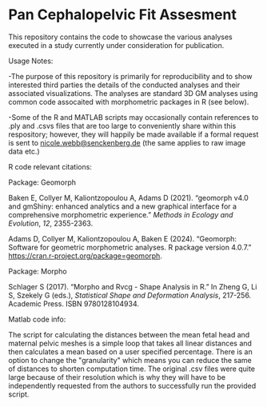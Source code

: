 # Pan Cephalopelvic Fit Assesment

This repository contains the code to showcase the various analyses executed in a study currently under consideration for publication. 

Usage Notes:

-The purpose of this repository is primarily for reproducibility and to show interested third parties the details of the conducted analyses and their associated visualizations. The analyses are standard 3D GM analyses using common code assocaited with morphometric packages in R (see below).

-Some of the R and MATLAB scripts may occasionally contain references to .ply and .csvs files that are too large to conveniently share within this respository; however, they will happily be made available if a formal request is sent to nicole.webb@senckenberg.de (the same applies to raw image data etc.)


R code relevant citations: 

Package: Geomorph

  Baken E, Collyer M, Kaliontzopoulou A, Adams D (2021). “geomorph v4.0
  and gmShiny: enhanced analytics and a new graphical interface for a
  comprehensive morphometric experience.” _Methods in Ecology and
  Evolution_, *12*, 2355-2363.

  Adams D, Collyer M, Kaliontzopoulou A, Baken E (2024). “Geomorph:
  Software for geometric morphometric analyses. R package version
  4.0.7.” <https://cran.r-project.org/package=geomorph>.

Package: Morpho

  Schlager S (2017). “Morpho and Rvcg - Shape Analysis in R.” In Zheng
  G, Li S, Szekely G (eds.), _Statistical Shape and Deformation
  Analysis_, 217-256. Academic Press. ISBN 9780128104934.

Matlab code info:

The script for calculating the distances between the mean fetal head and maternal pelvic meshes is a simple loop that takes all linear distances and then calculates a mean based on a user specified percentage. There is an option to change the "granularity" which means you can reduce the same of distances to shorten computation time. The original .csv files were quite large because of their resolution which is why they will have to be independently requested from the authors to successfully run the provided script. 




